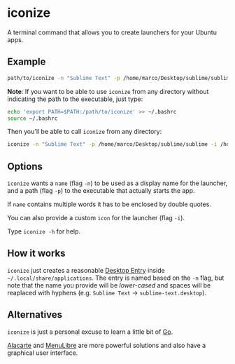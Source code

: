 # iconize

A terminal command that allows you to create launchers for your Ubuntu apps.

## Example

``` bash
path/to/iconize -n "Sublime Text" -p /home/marco/Desktop/sublime/sublime -i /home/marco/Desktop/sublime/Icon/256x256/sublime_text.png
```

**Note**: If you want to be able to use `iconize` from any directory without
indicating the path to the executable, just type:

``` bash
echo 'export PATH=$PATH:/path/to/iconize' >> ~/.bashrc
source ~/.bashrc
```

Then you'll be able to call `iconize` from any directory:

``` bash
iconize -n "Sublime Text" -p /home/marco/Desktop/sublime/sublime -i /home/marco/Desktop/sublime/Icon/256x256/sublime_text.png
```

## Options

`iconize` wants a `name` (flag `-n`) to be used as a display name for the
launcher, and a path (flag `-p`) to the executable that actually
starts the app.

If `name` contains multiple words it has to be enclosed by double quotes.

You can also provide a custom `icon` for the launcher (flag `-i`).

Type `iconize -h` for help.

## How it works

`iconize` just creates a reasonable [Desktop Entry](http://standards.freedesktop.org/desktop-entry-spec/latest/) inside
`~/.local/share/applications`. The entry is named based on the `-n` flag, but
note that the name you provide will be _lower-cased_ and spaces will be
reaplaced with hyphens (e.g. `Sublime Text` -> `sublime-text.desktop`).

## Alternatives

`iconize` is just a personal excuse to learn a little bit of
[Go](https://golang.org/).

[Alacarte](https://en.wikipedia.org/wiki/Alacarte) and
[MenuLibre](https://smdavis.us/projects/menulibre/) are more powerful
solutions and also have a graphical user interface.
